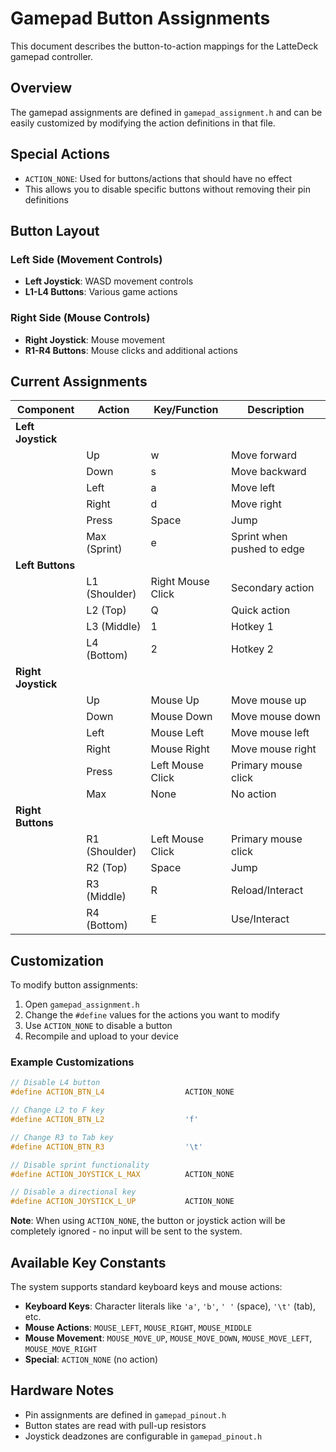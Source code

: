 # Gamepad Button Assignments

This document describes the button-to-action mappings for the LatteDeck gamepad controller.

## Overview

The gamepad assignments are defined in `gamepad_assignment.h` and can be easily customized by modifying the action definitions in that file.

## Special Actions

- `ACTION_NONE`: Used for buttons/actions that should have no effect
- This allows you to disable specific buttons without removing their pin definitions

## Button Layout

### Left Side (Movement Controls)
- **Left Joystick**: WASD movement controls
- **L1-L4 Buttons**: Various game actions

### Right Side (Mouse Controls)  
- **Right Joystick**: Mouse movement
- **R1-R4 Buttons**: Mouse clicks and additional actions

## Current Assignments

| Component        | Action                    | Key/Function        | Description                    |
|------------------|---------------------------|---------------------|--------------------------------|
| **Left Joystick** |                           |                     |                                |
|                  | Up                        | w                   | Move forward                   |
|                  | Down                      | s                   | Move backward                  |
|                  | Left                      | a                   | Move left                      |
|                  | Right                     | d                   | Move right                     |
|                  | Press                     | Space               | Jump                           |
|                  | Max (Sprint)              | e                   | Sprint when pushed to edge     |
| **Left Buttons** |                           |                     |                                |
|                  | L1 (Shoulder)             | Right Mouse Click   | Secondary action               |
|                  | L2 (Top)                  | Q                   | Quick action                   |
|                  | L3 (Middle)               | 1                   | Hotkey 1                       |
|                  | L4 (Bottom)               | 2                   | Hotkey 2                       |
| **Right Joystick** |                          |                     |                                |
|                  | Up                        | Mouse Up            | Move mouse up                  |
|                  | Down                      | Mouse Down          | Move mouse down                |
|                  | Left                      | Mouse Left          | Move mouse left                |
|                  | Right                     | Mouse Right         | Move mouse right               |
|                  | Press                     | Left Mouse Click    | Primary mouse click            |
|                  | Max                       | None                | No action                      |
| **Right Buttons** |                          |                     |                                |
|                  | R1 (Shoulder)             | Left Mouse Click    | Primary mouse click            |
|                  | R2 (Top)                  | Space               | Jump                           |
|                  | R3 (Middle)               | R                   | Reload/Interact                |
|                  | R4 (Bottom)               | E                   | Use/Interact                   |

## Customization

To modify button assignments:

1. Open `gamepad_assignment.h`
2. Change the `#define` values for the actions you want to modify
3. Use `ACTION_NONE` to disable a button
4. Recompile and upload to your device

### Example Customizations

```cpp
// Disable L4 button
#define ACTION_BTN_L4                  ACTION_NONE

// Change L2 to F key
#define ACTION_BTN_L2                  'f'

// Change R3 to Tab key
#define ACTION_BTN_R3                  '\t'

// Disable sprint functionality
#define ACTION_JOYSTICK_L_MAX          ACTION_NONE

// Disable a directional key
#define ACTION_JOYSTICK_L_UP           ACTION_NONE
```

**Note**: When using `ACTION_NONE`, the button or joystick action will be completely ignored - no input will be sent to the system.

## Available Key Constants

The system supports standard keyboard keys and mouse actions:

- **Keyboard Keys**: Character literals like `'a'`, `'b'`, `' '` (space), `'\t'` (tab), etc.
- **Mouse Actions**: `MOUSE_LEFT`, `MOUSE_RIGHT`, `MOUSE_MIDDLE`
- **Mouse Movement**: `MOUSE_MOVE_UP`, `MOUSE_MOVE_DOWN`, `MOUSE_MOVE_LEFT`, `MOUSE_MOVE_RIGHT`
- **Special**: `ACTION_NONE` (no action)

## Hardware Notes

- Pin assignments are defined in `gamepad_pinout.h`
- Button states are read with pull-up resistors
- Joystick deadzones are configurable in `gamepad_pinout.h`
